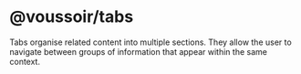 # @voussoir/tabs

Tabs organise related content into multiple sections. They allow the user to
navigate between groups of information that appear within the same context.
